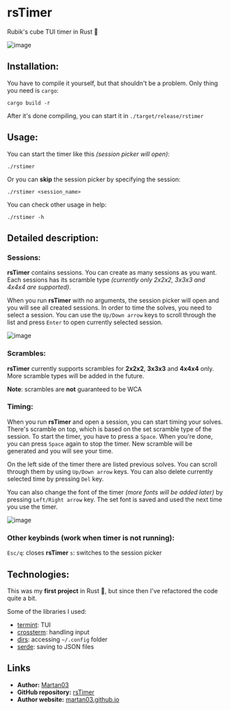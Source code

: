# rsTimer

Rubik's cube TUI timer in Rust 🦀

![image](https://github.com/user-attachments/assets/561c1482-9a03-465a-98df-6f48fd10b5c1)

## Installation:

You have to compile it yourself, but that shouldn't be a problem. Only thing
you need is `cargo`:

```
cargo build -r
```

After it's done compiling, you can start it in `./target/release/rstimer`

## Usage:

You can start the timer like this *(session picker will open)*:
```
./rstimer
```

Or you can **skip** the session picker by specifying the session:
```
./rstimer <session_name>
```

You can check other usage in help:
```
./rstimer -h
```

## Detailed description:

### Sessions:

**rsTimer** contains sessions. You can create as many sessions as you want.
Each sessions has its scramble type *(currently only 2x2x2, 3x3x3 and 4x4x4
are supported)*.

When you run **rsTimer** with no arguments, the session picker will open and you 
will see all created sessions. In order to time the solves, you need to select 
a session. You can use the `Up/Down arrow` keys to scroll through the list and
press `Enter` to open currently selected session.

![image](https://github.com/user-attachments/assets/6d2a9223-a864-4371-955d-1b66c152797b)

### Scrambles:
**rsTimer** currently supports scrambles for **2x2x2**, **3x3x3** and **4x4x4** 
only. More scramble types will be added in the future.

**Note**: scrambles are **not** guaranteed to be WCA

### Timing:
When you run **rsTimer** and open a session, you can start timing your
solves. There's scramble on top, which is based on the set scramble type of the
session. To start the timer, you have to press a `Space`. When you're done, you
can press `Space` again to stop the timer. New scramble will be generated and
you will see your time.

On the left side of the timer there are listed previous solves. You can scroll
through them by using `Up/Down arrow` keys. You can also delete currently 
selected time by pressing `Del` key.

You can also change the font of the timer *(more fonts will be added later)*
by pressing `Left/Right arrow` key. The set font is saved and used the next 
time you use the timer.

![image](https://github.com/user-attachments/assets/2e54d0f4-01c3-4dd5-8ea7-496b63c2b086)

### Other keybinds (work when timer is not running):
`Esc/q`: closes **rsTimer**
`s`: switches to the session picker

## Technologies:

This was my **first project** in Rust 🦀, but since then I've refactored the
code quite a bit.

Some of the libraries I used:
- [termint](https://github.com/Martan03/termint): TUI
- [crossterm](https://github.com/crossterm-rs/crossterm): handling input
- [dirs](https://crates.io/crates/dirs): accessing `~/.config` folder
- [serde](https://crates.io/crates/serde): saving to JSON files

## Links

- **Author:** [Martan03](https://github.com/Martan03)
- **GitHub repository:** [rsTimer](https://github.com/Martan03/rsTimer)
- **Author website:** [martan03.github.io](https://martan03.github.io)
